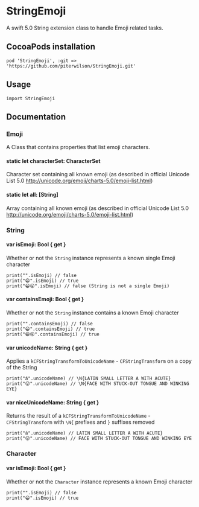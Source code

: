 # StringEmoji
A swift 5.0 String extension class to handle Emoji related tasks.

## CocoaPods installation

```
pod 'StringEmoji', :git => 'https://github.com/piterwilson/StringEmoji.git'
```

## Usage

```
import StringEmoji
```

## Documentation

### Emoji

A Class that contains properties that list emoji characters.

#### static let characterSet: CharacterSet

Character set containing all known emoji (as described in official Unicode List 5.0 http://unicode.org/emoji/charts-5.0/emoji-list.html)

#### static let all: [String]

Array containing all known emoji (as described in official Unicode List 5.0 http://unicode.org/emoji/charts-5.0/emoji-list.html)

### String

#### var isEmoji: Bool { get }

Whether or not the `String` instance represents a known single Emoji character

```
print("".isEmoji) // false
print("😁".isEmoji) // true
print("😁😜".isEmoji) // false (String is not a single Emoji)
```

#### var containsEmoji: Bool { get }

Whether or not the `String` instance contains a known Emoji character

```
print("".containsEmoji) // false
print("😁".containsEmoji) // true
print("😁😜".containsEmoji) // true
```

#### var unicodeName: String { get }

Applies a `kCFStringTransformToUnicodeName` - `CFStringTransform` on a copy of the String

```
print("á".unicodeName) // \N{LATIN SMALL LETTER A WITH ACUTE}
print("😜".unicodeName) // \N{FACE WITH STUCK-OUT TONGUE AND WINKING EYE}
```

#### var niceUnicodeName: String { get }

Returns the result of a `kCFStringTransformToUnicodeName` - `CFStringTransform` with `\N{` prefixes and `}` suffixes removed

```
print("á".unicodeName) // LATIN SMALL LETTER A WITH ACUTE}
print("😜".unicodeName) // FACE WITH STUCK-OUT TONGUE AND WINKING EYE
```

### Character

#### var isEmoji: Bool { get }

Whether or not the `Character` instance represents a known Emoji character

```
print("".isEmoji) // false
print("😁".isEmoji) // true
```
